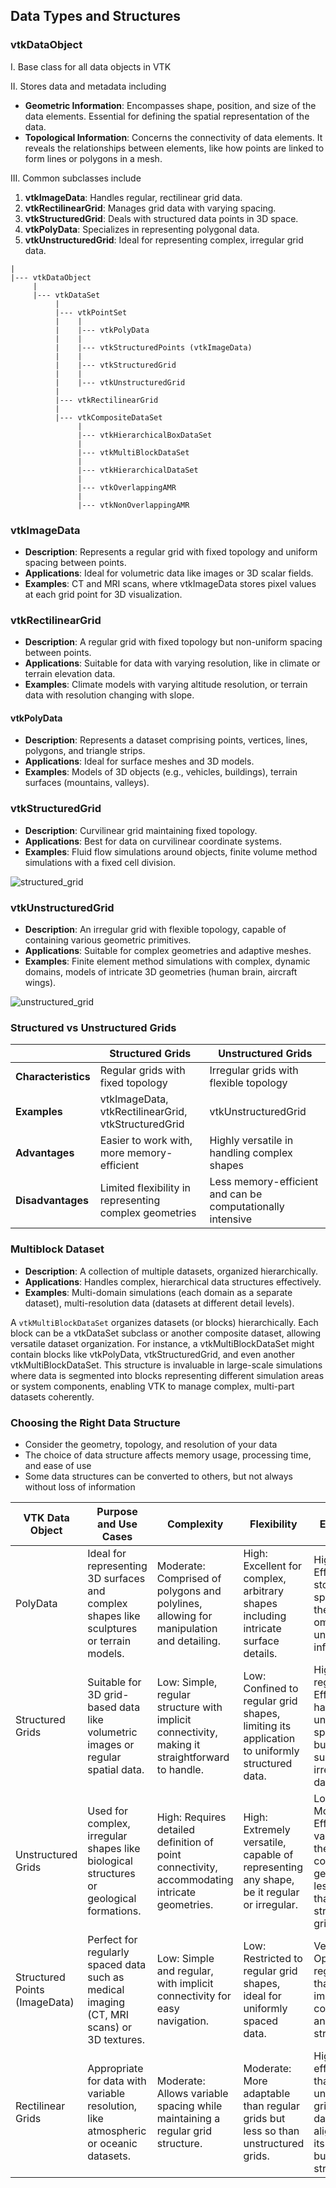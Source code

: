 ## Data Types and Structures

### vtkDataObject

I. Base class for all data objects in VTK

II. Stores data and metadata including

- **Geometric Information**: Encompasses shape, position, and size of the data elements. Essential for defining the spatial representation of the data.
- **Topological Information**: Concerns the connectivity of data elements. It reveals the relationships between elements, like how points are linked to form lines or polygons in a mesh.

III. Common subclasses include

1. **vtkImageData**: Handles regular, rectilinear grid data.
2. **vtkRectilinearGrid**: Manages grid data with varying spacing.
3. **vtkStructuredGrid**: Deals with structured data points in 3D space.
4. **vtkPolyData**: Specializes in representing polygonal data.
5. **vtkUnstructuredGrid**: Ideal for representing complex, irregular grid data.

```
|
|--- vtkDataObject
     |
     |--- vtkDataSet
          |
          |--- vtkPointSet
          |    |
          |    |--- vtkPolyData
          |    |
          |    |--- vtkStructuredPoints (vtkImageData)
          |    |
          |    |--- vtkStructuredGrid
          |    |
          |    |--- vtkUnstructuredGrid
          |
          |--- vtkRectilinearGrid
          |
          |--- vtkCompositeDataSet
               |
               |--- vtkHierarchicalBoxDataSet
               |
               |--- vtkMultiBlockDataSet
               |
               |--- vtkHierarchicalDataSet
               |
               |--- vtkOverlappingAMR
               |
               |--- vtkNonOverlappingAMR
```

### vtkImageData

- **Description**: Represents a regular grid with fixed topology and uniform spacing between points.
- **Applications**: Ideal for volumetric data like images or 3D scalar fields.
- **Examples**: CT and MRI scans, where vtkImageData stores pixel values at each grid point for 3D visualization.

### vtkRectilinearGrid

- **Description**: A regular grid with fixed topology but non-uniform spacing between points.
- **Applications**: Suitable for data with varying resolution, like in climate or terrain elevation data.
- **Examples**: Climate models with varying altitude resolution, or terrain data with resolution changing with slope.

#### vtkPolyData

- **Description**: Represents a dataset comprising points, vertices, lines, polygons, and triangle strips.
- **Applications**: Ideal for surface meshes and 3D models.
- **Examples**: Models of 3D objects (e.g., vehicles, buildings), terrain surfaces (mountains, valleys).

### vtkStructuredGrid

- **Description**: Curvilinear grid maintaining fixed topology.
- **Applications**: Best for data on curvilinear coordinate systems.
- **Examples**: Fluid flow simulations around objects, finite volume method simulations with a fixed cell division.

![structured_grid](https://github.com/djeada/VTK-Examples/assets/37275728/c55c5b5a-e6ae-45bc-aa3a-e591eda64e1d)

### vtkUnstructuredGrid

- **Description**: An irregular grid with flexible topology, capable of containing various geometric primitives.
- **Applications**: Suitable for complex geometries and adaptive meshes.
- **Examples**: Finite element method simulations with complex, dynamic domains, models of intricate 3D geometries (human brain, aircraft wings).
  
![unstructured_grid](https://github.com/djeada/VTK-Examples/assets/37275728/aa34d289-5cc4-4611-bae3-368b3ac49ac4)

### Structured vs Unstructured Grids

|                             | **Structured Grids**                                | **Unstructured Grids**                       |
|-----------------------------|-----------------------------------------------------|---------------------------------------------|
| **Characteristics**         | Regular grids with fixed topology                   | Irregular grids with flexible topology      |
| **Examples**                | vtkImageData, vtkRectilinearGrid, vtkStructuredGrid | vtkUnstructuredGrid                         |
| **Advantages**              | Easier to work with, more memory-efficient          | Highly versatile in handling complex shapes |
| **Disadvantages**           | Limited flexibility in representing complex geometries | Less memory-efficient and can be computationally intensive |

### Multiblock Dataset

- **Description**: A collection of multiple datasets, organized hierarchically.
- **Applications**: Handles complex, hierarchical data structures effectively.
- **Examples**: Multi-domain simulations (each domain as a separate dataset), multi-resolution data (datasets at different detail levels).

A `vtkMultiBlockDataSet` organizes datasets (or blocks) hierarchically. Each block can be a vtkDataSet subclass or another composite dataset, allowing versatile dataset organization. For instance, a vtkMultiBlockDataSet might contain blocks like vtkPolyData, vtkStructuredGrid, and even another vtkMultiBlockDataSet. This structure is invaluable in large-scale simulations where data is segmented into blocks representing different simulation areas or system components, enabling VTK to manage complex, multi-part datasets coherently.

### Choosing the Right Data Structure

* Consider the geometry, topology, and resolution of your data
* The choice of data structure affects memory usage, processing time, and ease of use
* Some data structures can be converted to others, but not always without loss of information

| VTK Data Object       | Purpose and Use Cases                                                                 | Complexity                                                                                   | Flexibility                                                                                           | Efficiency                                                                                                  |
|-----------------------|---------------------------------------------------------------------------------------|-----------------------------------------------------------------------------------------------|-------------------------------------------------------------------------------------------------------|-------------------------------------------------------------------------------------------------------------|
| PolyData              | Ideal for representing 3D surfaces and complex shapes like sculptures or terrain models. | Moderate: Comprised of polygons and polylines, allowing for manipulation and detailing.      | High: Excellent for complex, arbitrary shapes including intricate surface details.                   | High: Efficiently stores data specific to the shape, omitting unnecessary information.                      |
| Structured Grids      | Suitable for 3D grid-based data like volumetric images or regular spatial data.         | Low: Simple, regular structure with implicit connectivity, making it straightforward to handle. | Low: Confined to regular grid shapes, limiting its application to uniformly structured data.          | High for regular data: Efficiently handles uniformly spaced data but less suitable for irregular datasets. |
| Unstructured Grids    | Used for complex, irregular shapes like biological structures or geological formations. | High: Requires detailed definition of point connectivity, accommodating intricate geometries.   | High: Extremely versatile, capable of representing any shape, be it regular or irregular.             | Low to Moderate: Efficiency varies with the shape's complexity; generally less efficient than structured grids. |
| Structured Points (ImageData) | Perfect for regularly spaced data such as medical imaging (CT, MRI scans) or 3D textures. | Low: Simple and regular, with implicit connectivity for easy navigation.                       | Low: Restricted to regular grid shapes, ideal for uniformly spaced data.                             | Very High: Optimal for regular data thanks to implicit connectivity and uniform structure.                   |
| Rectilinear Grids     | Appropriate for data with variable resolution, like atmospheric or oceanic datasets.      | Moderate: Allows variable spacing while maintaining a regular grid structure.                  | Moderate: More adaptable than regular grids but less so than unstructured grids.                      | High: More efficient than unstructured grids for data that aligns with its variable but regular structure.  |
